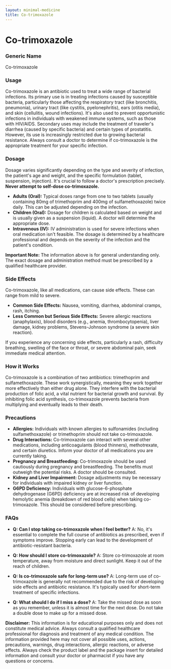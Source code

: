 ```yaml
---
layout: minimal-medicine
title: Co-trimoxazole
---
```


# Co-trimoxazole
### Generic Name
Co-trimoxazole

### Usage
Co-trimoxazole is an antibiotic used to treat a wide range of bacterial infections.  Its primary use is in treating infections caused by susceptible bacteria, particularly those affecting the respiratory tract (like bronchitis, pneumonia), urinary tract (like cystitis, pyelonephritis), ears (otitis media), and skin (cellulitis, wound infections).  It's also used to prevent opportunistic infections in individuals with weakened immune systems, such as those with HIV/AIDS.  Secondary uses may include the treatment of traveler's diarrhea (caused by specific bacteria) and certain types of prostatitis.  However, its use is increasingly restricted due to growing bacterial resistance.  Always consult a doctor to determine if co-trimoxazole is the appropriate treatment for your specific infection.

### Dosage

Dosage varies significantly depending on the type and severity of infection, the patient's age and weight, and the specific formulation (tablet, suspension, injection).  It's crucial to follow a doctor's prescription precisely.  **Never attempt to self-dose co-trimoxazole.**

* **Adults (Oral):**  Typical doses range from one to two tablets (usually containing 80mg of trimethoprim and 400mg of sulfamethoxazole) twice daily.  This can be adjusted depending on the infection.
* **Children (Oral):** Dosage for children is calculated based on weight and is usually given as a suspension (liquid). A doctor will determine the appropriate dose.
* **Intravenous (IV):** IV administration is used for severe infections when oral medication isn't feasible.  The dosage is determined by a healthcare professional and depends on the severity of the infection and the patient's condition.


**Important Note:**  The information above is for general understanding only.  The exact dosage and administration method must be prescribed by a qualified healthcare provider.

### Side Effects

Co-trimoxazole, like all medications, can cause side effects.  These can range from mild to severe.

* **Common Side Effects:** Nausea, vomiting, diarrhea, abdominal cramps, rash, itching.
* **Less Common but Serious Side Effects:**  Severe allergic reactions (anaphylaxis), blood disorders (e.g., anemia, thrombocytopenia), liver damage, kidney problems, Stevens-Johnson syndrome (a severe skin reaction).


If you experience any concerning side effects, particularly a rash, difficulty breathing, swelling of the face or throat, or severe abdominal pain, seek immediate medical attention.

### How it Works

Co-trimoxazole is a combination of two antibiotics: trimethoprim and sulfamethoxazole.  These work synergistically, meaning they work together more effectively than either drug alone.  They interfere with the bacterial production of folic acid, a vital nutrient for bacterial growth and survival.  By inhibiting folic acid synthesis, co-trimoxazole prevents bacteria from multiplying and eventually leads to their death.

### Precautions

* **Allergies:**  Individuals with known allergies to sulfonamides (including sulfamethoxazole) or trimethoprim should not take co-trimoxazole.
* **Drug Interactions:** Co-trimoxazole can interact with several other medications, including anticoagulants (blood thinners), methotrexate, and certain diuretics.  Inform your doctor of all medications you are currently taking.
* **Pregnancy and Breastfeeding:**  Co-trimoxazole should be used cautiously during pregnancy and breastfeeding.  The benefits must outweigh the potential risks.  A doctor should be consulted.
* **Kidney and Liver Impairment:**  Dosage adjustments may be necessary for individuals with impaired kidney or liver function.
* **G6PD Deficiency:** Individuals with glucose-6-phosphate dehydrogenase (G6PD) deficiency are at increased risk of developing hemolytic anemia (breakdown of red blood cells) when taking co-trimoxazole.  This should be considered before prescribing.

### FAQs

* **Q: Can I stop taking co-trimoxazole when I feel better?**  A: No, it's essential to complete the full course of antibiotics as prescribed, even if symptoms improve.  Stopping early can lead to the development of antibiotic-resistant bacteria.

* **Q: How should I store co-trimoxazole?** A: Store co-trimoxazole at room temperature, away from moisture and direct sunlight. Keep it out of the reach of children.

* **Q: Is co-trimoxazole safe for long-term use?** A:  Long-term use of co-trimoxazole is generally not recommended due to the risk of developing side effects and antibiotic resistance.  It's typically used for short-term treatment of specific infections.

* **Q: What should I do if I miss a dose?** A: Take the missed dose as soon as you remember, unless it is almost time for the next dose.  Do not take a double dose to make up for a missed dose.


**Disclaimer:** This information is for educational purposes only and does not constitute medical advice.  Always consult a qualified healthcare professional for diagnosis and treatment of any medical condition.  The information provided here may not cover all possible uses, actions, precautions, warnings, drug interactions, allergic reactions, or adverse effects.  Always check the product label and the package insert for detailed information and consult your doctor or pharmacist if you have any questions or concerns.
